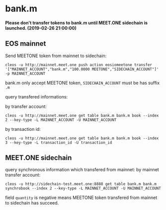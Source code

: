 # bank.m 

#### Please don't transfer tokens to bank.m until MEET.ONE sidechain is launched. (2019-02-26 21:00:00)

## EOS mainnet
Send MEETONE token from mainnet to sidechain:
```
cleos -u http://mainnet.meet.one push action eosiomeetone transfer '["MAINNET_ACCOUNT","bank.m","100.0000 MEETONE","SIDECHAIN_ACCOUNT"]' -p MAINNET_ACCOUNT
```
bank.m only accept MEETONE token, `SIDECHAIN_ACCOUNT` must be has suffix `.m`

query transfered informations:

by transfer account:

```
cleos -u http://mainnet.meet.one get table bank.m bank.m book --index 2 --key-type -L MAINNET_ACCOUNT -U MAINNET_ACCOUNT
```

by transaction id:
```
cleos -u http://mainnet.meet.one get table bank.m bank.m book --index 3 --key-type -L transaction_id -U transaction_id
```

## MEET.ONE sidechain

query synchronous information which transfered from mainnet:
by mainnet transfer account:
```
cleos -u http://sidechain-test.meet.one:8888 get table bank.m bank.m synchrobook --index 2 --key-type -L MAINNET_ACCOUNT -U MAINNET_ACCOUNT
```
field `quantity` is negative means MEETONE token transfered from mainnet to sidechain has succeed.
